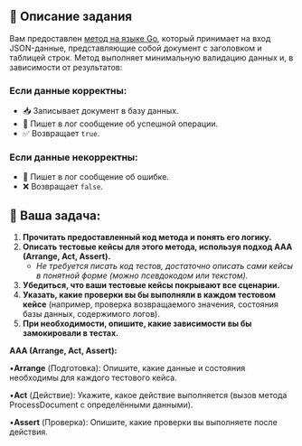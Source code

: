 ## 📄 Описание задания

Вам предоставлен [метод на языке Go](https://github.com/Artem-Sarkisian/tech_intreview_task/blob/main/code.go), который принимает на вход JSON-данные, представляющие собой документ с заголовком и таблицей строк. Метод выполняет минимальную валидацию данных и, в зависимости от результатов:

### Если данные корректны:
- 📥 Записывает документ в базу данных.
- 📝 Пишет в лог сообщение об успешной операции.
- ✅ Возвращает `true`.

### Если данные некорректны:
- 📝 Пишет в лог сообщение об ошибке.
- ❌ Возвращает `false`.

## 🎯 Ваша задача:
1. **Прочитать предоставленный код метода и понять его логику.**
2. **Описать тестовые кейсы для этого метода, используя подход AAA (Arrange, Act, Assert).**
   - _Не требуется писать код тестов, достаточно описать сами кейсы в понятной форме (можно псевдокодом или текстом)._
3. **Убедиться, что ваши тестовые кейсы покрывают все сценарии.**
4. **Указать, какие проверки вы бы выполняли в каждом тестовом кейсе** (например, проверка возвращаемого значения, состояния базы данных, содержимого логов).
5. **При необходимости, опишите, какие зависимости вы бы замокировали в тестах.**



**AAA (Arrange, Act, Assert):**

•**Arrange** (Подготовка): Опишите, какие данные и состояния необходимы для каждого тестового кейса.

•**Act** (Действие): Укажите, какое действие выполняется (вызов метода ProcessDocument с определёнными данными).

•**Assert** (Проверка): Опишите, какие проверки вы выполняете после действия.
